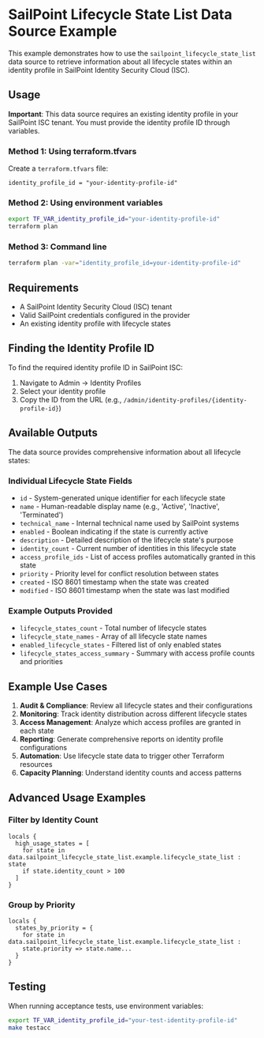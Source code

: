 # SailPoint Lifecycle State List Data Source Example

This example demonstrates how to use the `sailpoint_lifecycle_state_list` data source to retrieve information about all lifecycle states within an identity profile in SailPoint Identity Security Cloud (ISC).

## Usage

**Important**: This data source requires an existing identity profile in your SailPoint ISC tenant. You must provide the identity profile ID through variables.

### Method 1: Using terraform.tfvars

Create a `terraform.tfvars` file:

```hcl
identity_profile_id = "your-identity-profile-id"
```

### Method 2: Using environment variables

```bash
export TF_VAR_identity_profile_id="your-identity-profile-id"
terraform plan
```

### Method 3: Command line

```bash
terraform plan -var="identity_profile_id=your-identity-profile-id"
```

## Requirements

- A SailPoint Identity Security Cloud (ISC) tenant
- Valid SailPoint credentials configured in the provider
- An existing identity profile with lifecycle states

## Finding the Identity Profile ID

To find the required identity profile ID in SailPoint ISC:

1. Navigate to Admin → Identity Profiles
2. Select your identity profile
3. Copy the ID from the URL (e.g., `/admin/identity-profiles/{identity-profile-id}`)

## Available Outputs

The data source provides comprehensive information about all lifecycle states:

### Individual Lifecycle State Fields
- `id` - System-generated unique identifier for each lifecycle state
- `name` - Human-readable display name (e.g., 'Active', 'Inactive', 'Terminated')
- `technical_name` - Internal technical name used by SailPoint systems
- `enabled` - Boolean indicating if the state is currently active
- `description` - Detailed description of the lifecycle state's purpose
- `identity_count` - Current number of identities in this lifecycle state
- `access_profile_ids` - List of access profiles automatically granted in this state
- `priority` - Priority level for conflict resolution between states
- `created` - ISO 8601 timestamp when the state was created
- `modified` - ISO 8601 timestamp when the state was last modified

### Example Outputs Provided
- `lifecycle_states_count` - Total number of lifecycle states
- `lifecycle_state_names` - Array of all lifecycle state names
- `enabled_lifecycle_states` - Filtered list of only enabled states
- `lifecycle_states_access_summary` - Summary with access profile counts and priorities

## Example Use Cases

1. **Audit & Compliance**: Review all lifecycle states and their configurations
2. **Monitoring**: Track identity distribution across different lifecycle states
3. **Access Management**: Analyze which access profiles are granted in each state
4. **Reporting**: Generate comprehensive reports on identity profile configurations
5. **Automation**: Use lifecycle state data to trigger other Terraform resources
6. **Capacity Planning**: Understand identity counts and access patterns

## Advanced Usage Examples

### Filter by Identity Count
```hcl
locals {
  high_usage_states = [
    for state in data.sailpoint_lifecycle_state_list.example.lifecycle_state_list : state
    if state.identity_count > 100
  ]
}
```

### Group by Priority
```hcl
locals {
  states_by_priority = {
    for state in data.sailpoint_lifecycle_state_list.example.lifecycle_state_list : 
    state.priority => state.name...
  }
}
```

## Testing

When running acceptance tests, use environment variables:

```bash
export TF_VAR_identity_profile_id="your-test-identity-profile-id"
make testacc
```